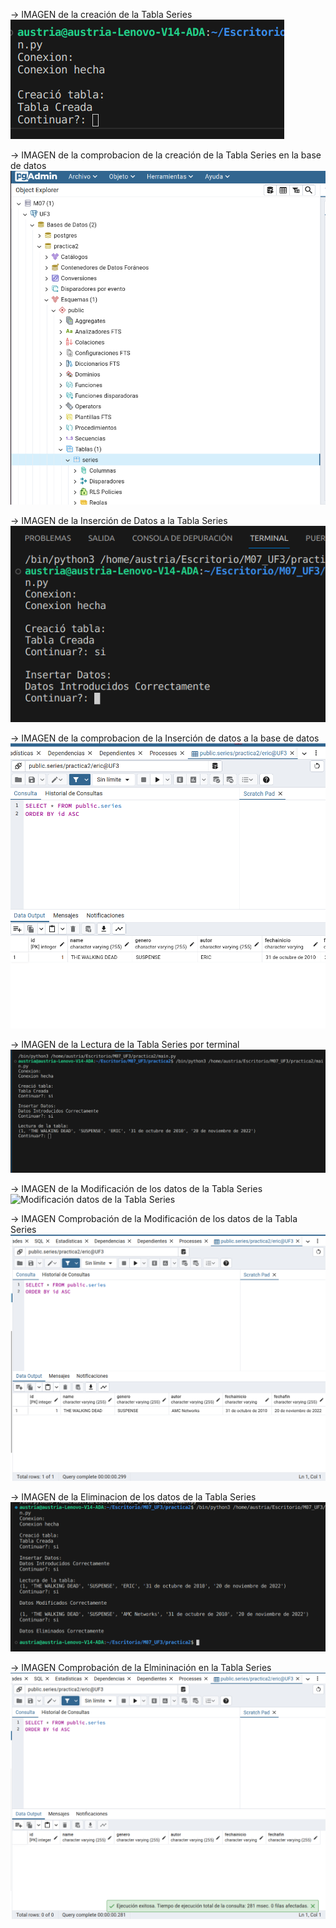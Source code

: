 -> IMAGEN de la creación de la Tabla Series
![Imagen Creacion de tabla](CAPTURAS/CreacionTabla.png)

-> IMAGEN de la comprobacion de la creación de la Tabla Series en la base de datos
![Comprobacion de la creación de la Tabla](CAPTURAS/ComprobanteCreacionTabla.png)

-> IMAGEN de la Inserción de Datos a la Tabla Series
![Inserción de Datos a la Tabla Series](CAPTURAS/InsertarDatos.png) 

-> IMAGEN de la comprobacion de la Inserción de datos a la base de datos
![Comprobacion Inserción](CAPTURAS/ComprobacionInsercion.png)

-> IMAGEN de la Lectura de la Tabla Series por terminal
![Lectura de la Tabla Series](CAPTURAS/LecturaDeDatos.png)

-> IMAGEN de la Modificación de los datos de la Tabla Series
![Modificación datos de la Tabla Series](CAPTURAS/ModificaciónDeDatos.png)

-> IMAGEN Comprobación de la Modificación de los datos de la Tabla Series
![Comprobación de la Modificación de Datos](CAPTURAS/ComprobacionModificacion.png)

-> IMAGEN de la Eliminacion de los datos de la Tabla Series
![Eliminación de Datos](CAPTURAS/EliminacionDeDatos.png)

-> IMAGEN Comprobación de la Elmininación en la Tabla Series
![Comprobación Eliminación](CAPTURAS/ComprobanteEliminacion.png)
